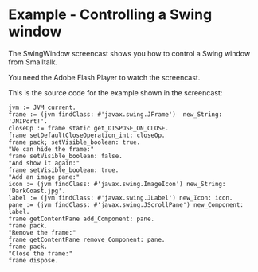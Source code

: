 # Example - Controlling a Swing window

The SwingWindow screencast shows you how to control a Swing window from Smalltalk.

You need the Adobe Flash Player to watch the screencast.

This is the source code for the example shown in the screencast:

```smalltalk
jvm := JVM current.
frame := (jvm findClass: #'javax.swing.JFrame')  new_String: 'JNIPort!'.
closeOp := frame static get_DISPOSE_ON_CLOSE.
frame setDefaultCloseOperation_int: closeOp.
frame pack; setVisible_boolean: true.
"We can hide the frame:"
frame setVisible_boolean: false.
"And show it again:"
frame setVisible_boolean: true.
"Add an image pane:"
icon := (jvm findClass: #'javax.swing.ImageIcon') new_String: 'DarkCoast.jpg'.
label := (jvm findClass: #'javax.swing.JLabel') new_Icon: icon.
pane := (jvm findClass: #'javax.swing.JScrollPane') new_Component: label.
frame getContentPane add_Component: pane.
frame pack.
"Remove the frame:"
frame getContentPane remove_Component: pane.
frame pack.
"Close the frame:"
frame dispose.
```